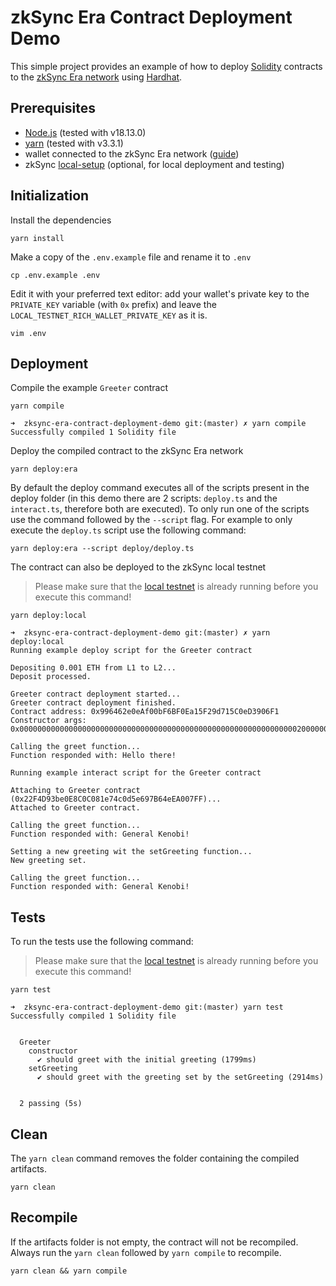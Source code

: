 # zkSync Era Contract Deployment Demo
This simple project provides an example of how to deploy [Solidity](https://soliditylang.org/) contracts to the [zkSync Era network](https://era.zksync.io/docs/) using [Hardhat](https://hardhat.org).

## Prerequisites
- [Node.js](https://github.com/nvm-sh/nvm) (tested with v18.13.0)
- [yarn](https://yarnpkg.com/getting-started/install) (tested with v3.3.1)
- wallet connected to the zkSync Era network ([guide](https://era.zksync.io/docs/dev/fundamentals/interacting.html#connecting-to-zksync-era-on-metamask))
- zkSync [local-setup](https://github.com/matter-labs/local-setup) (optional, for local deployment and testing)

## Initialization
Install the dependencies
```
yarn install
```

Make a copy of the `.env.example` file and rename it to `.env`
```
cp .env.example .env
```
Edit it with your preferred text editor: add your wallet's private key to the `PRIVATE_KEY` variable (with `0x` prefix) and leave the `LOCAL_TESTNET_RICH_WALLET_PRIVATE_KEY` as it is.
```
vim .env
```

## Deployment
Compile the example `Greeter` contract
```
yarn compile
```

```
➜  zksync-era-contract-deployment-demo git:(master) ✗ yarn compile
Successfully compiled 1 Solidity file
```

Deploy the compiled contract to the zkSync Era network
```
yarn deploy:era
```

By default the deploy command executes all of the scripts present in the deploy folder (in this demo there are 2 scripts: `deploy.ts` and the `interact.ts`, therefore both are executed). To only run one of the scripts use the command followed by the `--script` flag. For example to only execute the `deploy.ts` script use the following command:
```
yarn deploy:era --script deploy/deploy.ts
```

The contract can also be deployed to the zkSync local testnet
>Please make sure that the [local testnet](https://github.com/matter-labs/local-setup) is already running before you execute this command!
```
yarn deploy:local
```

```
➜  zksync-era-contract-deployment-demo git:(master) ✗ yarn deploy:local
Running example deploy script for the Greeter contract

Depositing 0.001 ETH from L1 to L2...
Deposit processed.

Greeter contract deployment started...
Greeter contract deployment finished.
Contract address: 0x996462e0eAf00bF6BF0Ea15F29d715C0eD3906F1
Constructor args: 0x0000000000000000000000000000000000000000000000000000000000000020000000000000000000000000000000000000000000000000000000000000000c48656c6c6f207468657265210000000000000000000000000000000000000000

Calling the greet function...
Function responded with: Hello there!

Running example interact script for the Greeter contract

Attaching to Greeter contract (0x22F4D93be0E8C0C081e74c0d5e697B64eEA007FF)...
Attached to Greeter contract.

Calling the greet function...
Function responded with: General Kenobi!

Setting a new greeting wit the setGreeting function...
New greeting set.

Calling the greet function...
Function responded with: General Kenobi!

```

## Tests
To run the tests use the following command:
>Please make sure that the [local testnet](https://github.com/matter-labs/local-setup) is already running before you execute this command!
```
yarn test
```

```
➜  zksync-era-contract-deployment-demo git:(master) yarn test        
Successfully compiled 1 Solidity file


  Greeter
    constructor
      ✔ should greet with the initial greeting (1799ms)
    setGreeting
      ✔ should greet with the greeting set by the setGreeting (2914ms)


  2 passing (5s)

```

## Clean
The `yarn clean` command removes the folder containing the compiled artifacts.
```
yarn clean
```

## Recompile
If the artifacts folder is not empty, the contract will not be recompiled. Always run the `yarn clean` followed by `yarn compile` to recompile.
```
yarn clean && yarn compile
```
